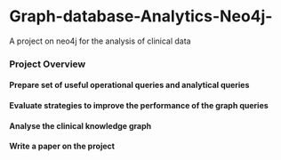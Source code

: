 # Graph-database-Analytics-Neo4j-
A project on neo4j for the analysis of clinical data

### Project Overview
#### Prepare set of useful operational queries and analytical queries
#### Evaluate strategies to improve the performance of the graph queries
#### Analyse the clinical knowledge graph
#### Write a paper on the project

